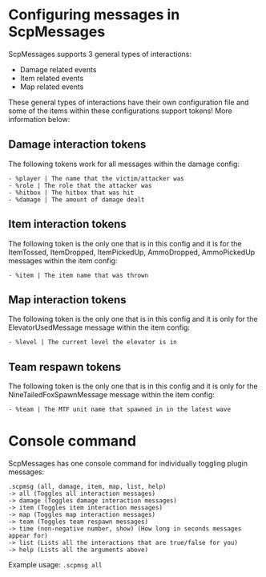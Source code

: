 # Configuring messages in ScpMessages
ScpMessages supports 3 general types of interactions:
- Damage related events
- Item related events
- Map related events

These general types of interactions have their own configuration file and some of the items within these configurations support tokens! More information below:

## Damage interaction tokens
The following tokens work for all messages within the damage config:
```
- %player | The name that the victim/attacker was
- %role | The role that the attacker was
- %hitbox | The hitbox that was hit
- %damage | The amount of damage dealt
```

## Item interaction tokens
The following token is the only one that is in this config and it is for the ItemTossed, ItemDropped, ItemPickedUp, AmmoDropped, AmmoPickedUp messages within the item config:
```
- %item | The item name that was thrown
```

## Map interaction tokens
The following token is the only one that is in this config and it is only for the ElevatorUsedMessage message within the item config:
```
- %level | The current level the elevator is in
```

## Team respawn tokens
The following token is the only one that is in this config and it is only for the NineTailedFoxSpawnMessage message within the item config:
```
- %team | The MTF unit name that spawned in in the latest wave
```

# Console command
ScpMessages has one console command for individually toggling plugin messages:
```
.scpmsg (all, damage, item, map, list, help)
-> all (Toggles all interaction messages)
-> damage (Toggles damage interaction messages)
-> item (Toggles item interaction messages)
-> map (Toggles map interaction messages)
-> team (Toggles team respawn messages)
-> time (non-negative number, show) (How long in seconds messages appear for)
-> list (Lists all the interactions that are true/false for you)
-> help (Lists all the arguments above)
```
Example usage: ```.scpmsg all```
